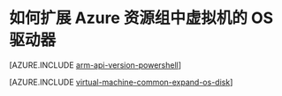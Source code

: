 <!-- ARM: tested -->

<properties
   pageTitle="如何扩展 Azure 资源组中虚拟机的 OS 驱动器 | Azure"
   description="本文演示了使用 Azure Resource Manager Powershell 来扩展虚拟机 OS 驱动器大小的方法。"
   services="virtual-machines-windows"
   documentationCenter=""
   authors="kirpasingh"
   manager="roshar"
   editor=""
   tags="azure-resource-manager"/>

<tags
	ms.service="virtual-machines-windows"
	ms.date="03/08/2016"
	wacn.date=""/>

# 如何扩展 Azure 资源组中虚拟机的 OS 驱动器

[AZURE.INCLUDE [arm-api-version-powershell](../includes/arm-api-version-powershell.md)]

[AZURE.INCLUDE [virtual-machine-common-expand-os-disk](../includes/virtual-machines-common-expand-os-disk.md)]

<!---HONumber=Mooncake_0425_2016-->